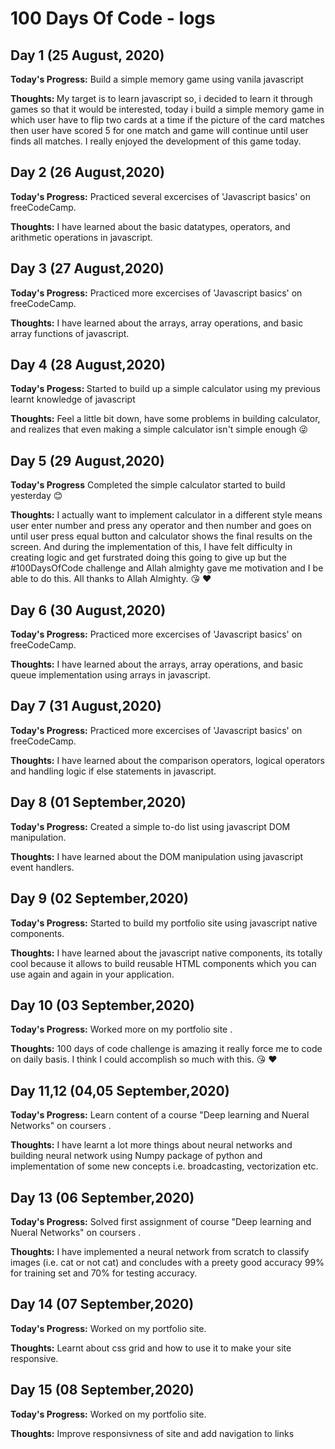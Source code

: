 # 100 Days Of Code - logs

## Day 1 (25 August, 2020)
<b>Today's Progress:</b> Build a simple memory game using vanila javascript

<b>Thoughts: </b> My target is to learn javascript so, i decided to learn it through games so that it would be interested, today i build a simple memory game in which user have to flip two cards at a time if the picture of the card matches then user have scored 5 for one match and game will continue until user finds all matches. I really enjoyed the development of this game today.


## Day 2 (26 August,2020) 
<b>Today's Progress:</b> Practiced several excercises of 'Javascript basics' on freeCodeCamp.

<b>Thoughts:</b> I have learned about the basic datatypes, operators, and arithmetic operations in javascript.


## Day 3 (27 August,2020) 
<b>Today's Progress:</b> Practiced more excercises of 'Javascript basics' on freeCodeCamp.

<b>Thoughts:</b> I have learned about the arrays, array operations, and basic array functions of javascript.

## Day 4 (28 August,2020)
<b>Today's Progess: </b> Started to build up a simple calculator using my previous learnt knowledge of javascript

<b>Thoughts:</b> Feel a little bit down, have some problems in building calculator, and realizes that even making a simple calculator isn't simple enough :stuck_out_tongue_winking_eye:

## Day 5 (29 August,2020)
<b>Today's Progress</b> Completed the simple calculator started to build yesterday :blush:

<b>Thoughts:</b> I actually want to implement calculator in a different style means user enter number and press any operator and then number and goes on until user press equal button and calculator shows the final results on the screen. And during the implementation of this, I have felt difficulty in creating logic and get furstrated doing this going to give up but the #100DaysOfCode challenge and Allah almighty gave me motivation and I be able to do this. All thanks to Allah Almighty. :kissing_heart: :heart:

## Day 6 (30 August,2020) 
<b>Today's Progress:</b> Practiced more excercises of 'Javascript basics' on freeCodeCamp.

<b>Thoughts:</b> I have learned about the arrays, array operations, and basic queue implementation using arrays in javascript.

## Day 7 (31 August,2020) 
<b>Today's Progress:</b> Practiced more excercises of 'Javascript basics' on freeCodeCamp.

<b>Thoughts:</b> I have learned about the comparison operators, logical operators and handling logic if else statements in javascript.

## Day 8 (01 September,2020) 
<b>Today's Progress:</b> Created a simple to-do list using javascript DOM manipulation.

<b>Thoughts:</b> I have learned about the DOM manipulation using javascript event handlers.

## Day 9 (02 September,2020) 
<b>Today's Progress:</b> Started to build my portfolio site using javascript native components.

<b>Thoughts:</b> I have learned about the javascript native components, its totally cool because it allows to build reusable HTML components which you can use again and again in your application.

## Day 10 (03 September,2020) 
<b>Today's Progress:</b> Worked more on my portfolio site .

<b>Thoughts:</b> 100 days of code challenge is amazing it really force me to code on daily basis. I think I could accomplish so much with this. :kissing_heart: :heart:

## Day 11,12 (04,05 September,2020) 
<b>Today's Progress:</b> Learn content of a course "Deep learning and Nueral Networks" on coursers .

<b>Thoughts:</b> I have learnt a lot more things about neural networks and building neural network using Numpy package of python and implementation of some new concepts i.e. broadcasting, vectorization etc.

## Day 13 (06 September,2020) 
<b>Today's Progress:</b> Solved first assignment of course "Deep learning and Nueral Networks" on coursers .

<b>Thoughts:</b> I have implemented a neural network from scratch to classify images (i.e. cat or not cat) and concludes with a preety good accuracy 99% for training set and 70% for testing accuracy.

## Day 14 (07 September,2020) 
<b>Today's Progress:</b> Worked on my portfolio site.

<b>Thoughts:</b> Learnt about css grid and how to use it to make your site responsive.

## Day 15 (08 September,2020) 
<b>Today's Progress:</b> Worked on my portfolio site.

<b>Thoughts:</b> Improve responsivness of site and add navigation to links